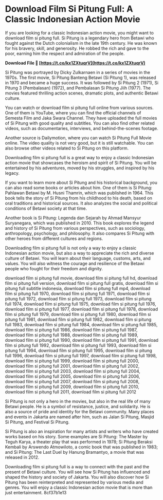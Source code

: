 
 
# Download Film Si Pitung Full: A Classic Indonesian Action Movie
 
If you are looking for a classic Indonesian action movie, you might want to download film si pitung full. Si Pitung is a legendary hero from Betawi who fought against the Dutch colonialism in the late 19th century. He was known for his bravery, skill, and generosity. He robbed the rich and gave to the poor, earning him the respect and admiration of the people.
 
**Download File 🔗 [https://t.co/kx1ZXtuqrV](https://t.co/kx1ZXtuqrV)**


 
Si Pitung was portrayed by Dicky Zulkarnaen in a series of movies in the 1970s. The first movie, Si Pitung Banteng Betawi (Si Pitung 1), was released in 1970 and became a huge success. It was followed by Si Pitung 2 (1971), Si Pitung 3 (Pembalasan) (1972), and Pembalasan Si Pitung Jiih (1977). The movies featured thrilling action scenes, dramatic plots, and authentic Betawi culture.
 
You can watch or download film si pitung full online from various sources. One of them is YouTube, where you can find the official channels of Semesta Film and Jaka Swara Channel. They have uploaded the full movies of Si Pitung with good quality and subtitles. You can also find other related videos, such as documentaries, interviews, and behind-the-scenes footage.
 
Another source is Dailymotion, where you can watch Si Pitung Full Movie online. The video quality is not very good, but it is still watchable. You can also browse other videos related to Si Pitung on this platform.
 
Downloading film si pitung full is a great way to enjoy a classic Indonesian action movie that showcases the heroism and spirit of Si Pitung. You will be entertained by his adventures, moved by his struggles, and inspired by his legacy.
  
If you want to learn more about Si Pitung and his historical background, you can also read some books or articles about him. One of them is Si Pitung: Pahlawan Betawi by M. Husni Thamrin, which was published in 1964. This book tells the story of Si Pitung from his childhood to his death, based on oral traditions and historical sources. It also analyzes the social and political conditions of Betawi society at that time.
 
Another book is Si Pitung: Legenda dan Sejarah by Ahmad Mansyur Suryanegara, which was published in 2010. This book explores the legend and history of Si Pitung from various perspectives, such as sociology, anthropology, psychology, and philosophy. It also compares Si Pitung with other heroes from different cultures and regions.
 
Downloading film si pitung full is not only a way to enjoy a classic Indonesian action movie, but also a way to appreciate the rich and diverse culture of Betawi. You will learn about their language, customs, arts, and values. You will also witness the courage and resilience of the Betawi people who fought for their freedom and dignity.
 
download film si pitung full movie,  download film si pitung full hd,  download film si pitung full version,  download film si pitung full gratis,  download film si pitung full subtitle indonesia,  download film si pitung full mp4,  download film si pitung full 1970,  download film si pitung full 1971,  download film si pitung full 1972,  download film si pitung full 1973,  download film si pitung full 1974,  download film si pitung full 1975,  download film si pitung full 1976,  download film si pitung full 1977,  download film si pitung full 1978,  download film si pitung full 1979,  download film si pitung full 1980,  download film si pitung full 1981,  download film si pitung full 1982,  download film si pitung full 1983,  download film si pitung full 1984,  download film si pitung full 1985,  download film si pitung full 1986,  download film si pitung full 1987,  download film si pitung full 1988,  download film si pitung full 1989,  download film si pitung full 1990,  download film si pitung full 1991,  download film si pitung full 1992,  download film si pitung full 1993,  download film si pitung full 1994,  download film si pitung full 1995,  download film si pitung full 1996,  download film si pitung full 1997,  download film si pitung full 1998,  download film si pitung full 1999,  download film si pitung full 2000,  download film si pitung full 2001,  download film si pitung full 2002,  download film si pitung full 2003,  download film si pitung full 2004,  download film si pitung full 2005,  download film si pitung full 2006,  download film si pitung full 2007,  download film si pitung full 2008,  download film si pitung full 2009,  download film si pitung full 2010,  download film si pitung full 2011,  download film si pitung full 2012
  
Si Pitung is not only a hero in the movies, but also in the real life of many Betawi people. He is a symbol of resistance, justice, and solidarity. He is also a source of pride and identity for the Betawi community. Many places and events in Jakarta are named after him, such as Jalan Si Pitung, Masjid Si Pitung, and Festival Si Pitung.
 
Si Pitung is also an inspiration for many artists and writers who have created works based on his story. Some examples are Si Pitung: The Master by Teguh Karya, a theater play that was performed in 1978; Si Pitung Beraksi Kembali by Arswendo Atmowiloto, a comic book that was published in 1983; and Si Pitung: The Last Duel by Hanung Bramantyo, a movie that was released in 2012.
 
Downloading film si pitung full is a way to connect with the past and the present of Betawi culture. You will see how Si Pitung has influenced and shaped the history and society of Jakarta. You will also discover how Si Pitung has been reinterpreted and represented by various media and genres. You will enjoy a classic Indonesian action movie that is more than just entertainment.
 8cf37b1e13
 

